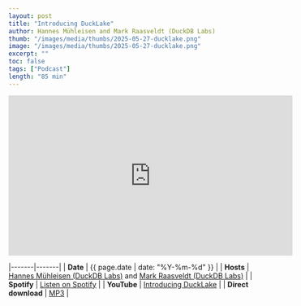 ```yaml
---
layout: post
title: "Introducing DuckLake"
author: Hannes Mühleisen and Mark Raasveldt (DuckDB Labs)
thumb: "/images/media/thumbs/2025-05-27-ducklake.png"
image: "/images/media/thumbs/2025-05-27-ducklake.png"
excerpt: ""
toc: false
tags: ["Podcast"]
length: "85 min"
---
```


<div class="video-container">
<iframe width="560" height="315" src="https://www.youtube-nocookie.com/embed/zeonmOO9jm4?si=7nUCLymvtVwG51nc" title="YouTube video player" frameborder="0" allow="accelerometer; autoplay; clipboard-write; encrypted-media; gyroscope; picture-in-picture; web-share" referrerpolicy="strict-origin-when-cross-origin" allowfullscreen></iframe>
</div>

|-------|-------|
| **Date** | {{ page.date | date: "%Y-%m-%d" }} |
| **Hosts** | [Hannes Mühleisen (DuckDB Labs)](https://hannes.muehleisen.org/) and [Mark Raasveldt (DuckDB Labs)](https://mytherin.github.io/) |
| **Spotify** | [Listen on Spotify](https://open.spotify.com/episode/3Xr8PGX2pwbh6MHAeWJWFs) |
| **YouTube** | [Introducing DuckLake](https://www.youtube.com/watch?v=zeonmOO9jm4) |
| **Direct download** | [MP3](http://blobs.duckdb.org/podcasts/introducing-ducklake-podcast.mp3) |
